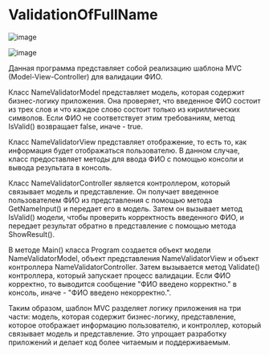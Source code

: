 # ValidationOfFullName

![image](https://user-images.githubusercontent.com/114358972/230649017-d4cc035e-dedc-48da-8277-f697ae2dd53b.png)

![image](https://user-images.githubusercontent.com/114358972/230649030-ba296708-1820-413c-8f34-f54c48e5a446.png)



Данная программа представляет собой реализацию шаблона MVC (Model-View-Controller) для валидации ФИО.

Класс NameValidatorModel представляет модель, которая содержит бизнес-логику приложения. Она проверяет, что введенное ФИО состоит из трех слов и что каждое слово состоит только из кириллических символов. Если ФИО не соответствует этим требованиям, метод IsValid() возвращает false, иначе - true.

Класс NameValidatorView представляет отображение, то есть то, как информация будет отображаться пользователю. В данном случае, класс предоставляет методы для ввода ФИО с помощью консоли и вывода результата в консоль.

Класс NameValidatorController является контроллером, который связывает модель и представление. Он получает введенное пользователем ФИО из представления с помощью метода GetNameInput() и передает его в модель. Затем он вызывает метод IsValid() модели, чтобы проверить корректность введенного ФИО, и передает результат обратно в представление с помощью метода ShowResult().

В методе Main() класса Program создается объект модели NameValidatorModel, объект представления NameValidatorView и объект контроллера NameValidatorController. Затем вызывается метод Validate() контроллера, который запускает процесс валидации. Если ФИО корректно, то выводится сообщение "ФИО введено корректно." в консоль, иначе - "ФИО введено некорректно.".

Таким образом, шаблон MVC разделяет логику приложения на три части: модель, которая содержит бизнес-логику, представление, которое отображает информацию пользователю, и контроллер, который связывает модель и представление. Это упрощает разработку приложений и делает код более читаемым и поддерживаемым.
